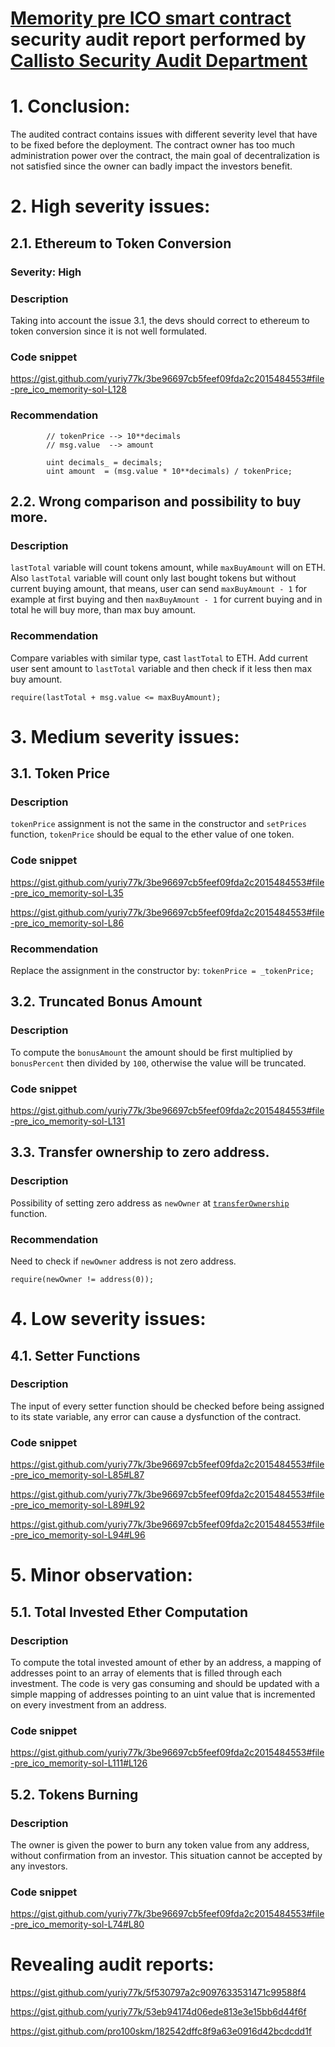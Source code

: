 # [Memority pre ICO smart contract](https://etherscan.io/address/0x7183a469dd9dcb4a336cdc2e306174d0ffea3602#code) security audit report performed by [Callisto Security Audit Department](https://github.com/EthereumCommonwealth/Auditing)

# 1. Conclusion:

The audited contract contains issues with different severity level that have to be fixed before the deployment. The contract owner has too much administration power over the contract, the main goal of decentralization is not satisfied since the owner can badly impact the investors benefit.

# 2. High severity issues:

## 2.1. Ethereum to Token Conversion

### Severity: High

### Description

Taking into account the issue 3.1, the devs should correct to ethereum to token conversion since it is not well formulated.

### Code snippet

https://gist.github.com/yuriy77k/3be96697cb5feef09fda2c2015484553#file-pre_ico_memority-sol-L128

### Recommendation

```
        // tokenPrice --> 10**decimals
        // msg.value  --> amount

        uint decimals_ = decimals;
        uint amount  = (msg.value * 10**decimals) / tokenPrice;
```

## 2.2. Wrong comparison and possibility to buy more. 

### Description

`lastTotal` variable will count tokens amount, while `maxBuyAmount` will on ETH.
Also `lastTotal` variable will count only last bought tokens but without current buying amount, that means, user can send `maxBuyAmount - 1` for example at first buying and then `maxBuyAmount - 1` for current buying and in total he will buy more, than max buy amount.

### Recommendation

Compare variables with similar type, cast `lastTotal` to ETH.
Add current user sent amount to `lastTotal` variable and then check if it less then max buy amount.
```solidity
require(lastTotal + msg.value <= maxBuyAmount);
```


# 3. Medium severity issues:

## 3.1. Token Price

### Description

`tokenPrice` assignment is not the same in the constructor and `setPrices` function, `tokenPrice` should be equal to the ether value of one token.

### Code snippet

https://gist.github.com/yuriy77k/3be96697cb5feef09fda2c2015484553#file-pre_ico_memority-sol-L35

https://gist.github.com/yuriy77k/3be96697cb5feef09fda2c2015484553#file-pre_ico_memority-sol-L86

### Recommendation

Replace the assignment in the constructor by: `tokenPrice = _tokenPrice;`

## 3.2. Truncated Bonus Amount

### Description

To compute the `bonusAmount` the amount should be first multiplied by `bonusPercent` then divided by `100`, otherwise the value will be truncated.

### Code snippet

https://gist.github.com/yuriy77k/3be96697cb5feef09fda2c2015484553#file-pre_ico_memority-sol-L131

## 3.3. Transfer ownership to zero address. 

### Description

Possibility of setting zero address as `newOwner` at [`transferOwnership`](https://gist.github.com/yuriy77k/3be96697cb5feef09fda2c2015484553#file-pre_ico_memority-sol-L7) function.

### Recommendation

Need to check if `newOwner` address is not zero address.
```solidity
require(newOwner != address(0));
```

# 4. Low severity issues:

## 4.1. Setter Functions

### Description

The input of every setter function should be checked before being assigned to its state variable, any error can cause a dysfunction of the contract.

### Code snippet

https://gist.github.com/yuriy77k/3be96697cb5feef09fda2c2015484553#file-pre_ico_memority-sol-L85#L87

https://gist.github.com/yuriy77k/3be96697cb5feef09fda2c2015484553#file-pre_ico_memority-sol-L89#L92

https://gist.github.com/yuriy77k/3be96697cb5feef09fda2c2015484553#file-pre_ico_memority-sol-L94#L96

# 5. Minor observation:

## 5.1. Total Invested Ether Computation

### Description

To compute the total invested amount of ether by an address, a mapping of addresses point to an array of elements that is filled through each investment. The code is very gas consuming and should be updated with a simple mapping of addresses pointing to an uint value that is incremented on every investment from an address.

### Code snippet

https://gist.github.com/yuriy77k/3be96697cb5feef09fda2c2015484553#file-pre_ico_memority-sol-L111#L126

## 5.2. Tokens Burning

### Description

The owner is given the power to burn any token value from any address, without confirmation from an investor. This situation cannot be accepted by any investors.

### Code snippet

https://gist.github.com/yuriy77k/3be96697cb5feef09fda2c2015484553#file-pre_ico_memority-sol-L74#L80


# Revealing audit reports:

https://gist.github.com/yuriy77k/5f530797a2c9097633531471c99588f4

https://gist.github.com/yuriy77k/53eb94174d06ede813e3e15bb6d44f6f

https://gist.github.com/pro100skm/182542dffc8f9a63e0916d42bcdcdd1f


